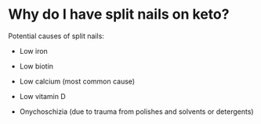 # Why do I have split nails on keto?

Potential causes of split nails:

- Low iron

- Low biotin

- Low calcium (most common cause)

- Low vitamin D

- Onychoschizia (due to trauma from polishes and solvents or detergents)